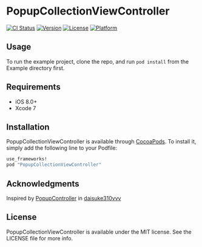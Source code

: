 # PopupCollectionViewController

[![CI Status](http://img.shields.io/travis/corin8823/PopupCollectionViewController.svg?style=flat)](https://travis-ci.org/corin8823/PopupCollectionViewController)
[![Version](https://img.shields.io/cocoapods/v/PopupCollectionViewController.svg?style=flat)](http://cocoapods.org/pods/PopupCollectionViewController)
[![License](https://img.shields.io/cocoapods/l/PopupCollectionViewController.svg?style=flat)](http://cocoapods.org/pods/PopupCollectionViewController)
[![Platform](https://img.shields.io/cocoapods/p/PopupCollectionViewController.svg?style=flat)](http://cocoapods.org/pods/PopupCollectionViewController)

## Usage

To run the example project, clone the repo, and run `pod install` from the Example directory first.

## Requirements
- iOS 8.0+
- Xcode 7

## Installation

PopupCollectionViewController is available through [CocoaPods](http://cocoapods.org). To install
it, simply add the following line to your Podfile:

```ruby
use_frameworks!
pod "PopupCollectionViewController"
```
## Acknowledgments

Inspired by [PopupController](https://github.com/daisuke310vvv/PopupController) in [daisuke310vvv](https://github.com/daisuke310vvv)

## License

PopupCollectionViewController is available under the MIT license. See the LICENSE file for more info.
